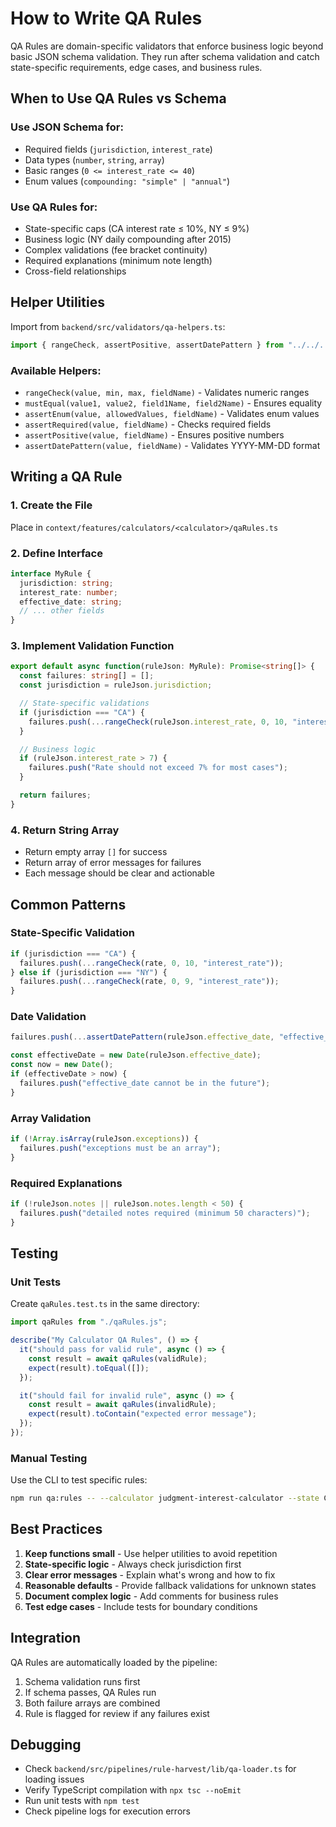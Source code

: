 # How to Write QA Rules

QA Rules are domain-specific validators that enforce business logic beyond basic JSON schema validation. They run after schema validation and catch state-specific requirements, edge cases, and business rules.

## When to Use QA Rules vs Schema

### Use JSON Schema for:
- Required fields (`jurisdiction`, `interest_rate`)
- Data types (`number`, `string`, `array`)
- Basic ranges (`0 <= interest_rate <= 40`)
- Enum values (`compounding: "simple" | "annual"`)

### Use QA Rules for:
- State-specific caps (CA interest rate ≤ 10%, NY ≤ 9%)
- Business logic (NY daily compounding after 2015)
- Complex validations (fee bracket continuity)
- Required explanations (minimum note length)
- Cross-field relationships

## Helper Utilities

Import from `backend/src/validators/qa-helpers.ts`:

```typescript
import { rangeCheck, assertPositive, assertDatePattern } from "../../../../backend/src/validators/qa-helpers.js";
```

### Available Helpers:
- `rangeCheck(value, min, max, fieldName)` - Validates numeric ranges
- `mustEqual(value1, value2, field1Name, field2Name)` - Ensures equality
- `assertEnum(value, allowedValues, fieldName)` - Validates enum values
- `assertRequired(value, fieldName)` - Checks required fields
- `assertPositive(value, fieldName)` - Ensures positive numbers
- `assertDatePattern(value, fieldName)` - Validates YYYY-MM-DD format

## Writing a QA Rule

### 1. Create the File
Place in `context/features/calculators/<calculator>/qaRules.ts`

### 2. Define Interface
```typescript
interface MyRule {
  jurisdiction: string;
  interest_rate: number;
  effective_date: string;
  // ... other fields
}
```

### 3. Implement Validation Function
```typescript
export default async function(ruleJson: MyRule): Promise<string[]> {
  const failures: string[] = [];
  const jurisdiction = ruleJson.jurisdiction;

  // State-specific validations
  if (jurisdiction === "CA") {
    failures.push(...rangeCheck(ruleJson.interest_rate, 0, 10, "interest_rate"));
  }

  // Business logic
  if (ruleJson.interest_rate > 7) {
    failures.push("Rate should not exceed 7% for most cases");
  }

  return failures;
}
```

### 4. Return String Array
- Return empty array `[]` for success
- Return array of error messages for failures
- Each message should be clear and actionable

## Common Patterns

### State-Specific Validation
```typescript
if (jurisdiction === "CA") {
  failures.push(...rangeCheck(rate, 0, 10, "interest_rate"));
} else if (jurisdiction === "NY") {
  failures.push(...rangeCheck(rate, 0, 9, "interest_rate"));
}
```

### Date Validation
```typescript
failures.push(...assertDatePattern(ruleJson.effective_date, "effective_date"));

const effectiveDate = new Date(ruleJson.effective_date);
const now = new Date();
if (effectiveDate > now) {
  failures.push("effective_date cannot be in the future");
}
```

### Array Validation
```typescript
if (!Array.isArray(ruleJson.exceptions)) {
  failures.push("exceptions must be an array");
}
```

### Required Explanations
```typescript
if (!ruleJson.notes || ruleJson.notes.length < 50) {
  failures.push("detailed notes required (minimum 50 characters)");
}
```

## Testing

### Unit Tests
Create `qaRules.test.ts` in the same directory:

```typescript
import qaRules from "./qaRules.js";

describe("My Calculator QA Rules", () => {
  it("should pass for valid rule", async () => {
    const result = await qaRules(validRule);
    expect(result).toEqual([]);
  });

  it("should fail for invalid rule", async () => {
    const result = await qaRules(invalidRule);
    expect(result).toContain("expected error message");
  });
});
```

### Manual Testing
Use the CLI to test specific rules:
```bash
npm run qa:rules -- --calculator judgment-interest-calculator --state CA
```

## Best Practices

1. **Keep functions small** - Use helper utilities to avoid repetition
2. **State-specific logic** - Always check jurisdiction first
3. **Clear error messages** - Explain what's wrong and how to fix
4. **Reasonable defaults** - Provide fallback validations for unknown states
5. **Document complex logic** - Add comments for business rules
6. **Test edge cases** - Include tests for boundary conditions

## Integration

QA Rules are automatically loaded by the pipeline:
1. Schema validation runs first
2. If schema passes, QA Rules run
3. Both failure arrays are combined
4. Rule is flagged for review if any failures exist

## Debugging

- Check `backend/src/pipelines/rule-harvest/lib/qa-loader.ts` for loading issues
- Verify TypeScript compilation with `npx tsc --noEmit`
- Run unit tests with `npm test`
- Check pipeline logs for execution errors